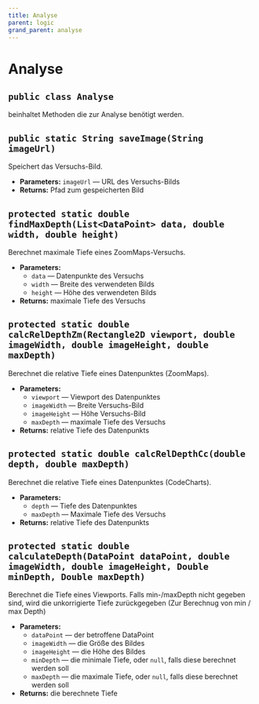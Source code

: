 ```yaml
---
title: Analyse
parent: logic
grand_parent: analyse
---
```


# Analyse


## `public class Analyse`

beinhaltet Methoden die zur Analyse benötigt werden.

## `public static String saveImage(String imageUrl)`

Speichert das Versuchs-Bild.

 * **Parameters:** `imageUrl` — URL des Versuchs-Bilds
 * **Returns:** Pfad zum gespeicherten Bild

## `protected static double findMaxDepth(List<DataPoint> data, double width, double height)`

Berechnet maximale Tiefe eines ZoomMaps-Versuchs.

 * **Parameters:**
   * `data` — Datenpunkte des Versuchs
   * `width` — Breite des verwendeten Bilds
   * `height` — Höhe des verwendeten Bilds
 * **Returns:** maximale Tiefe des Versuchs

## `protected static double calcRelDepthZm(Rectangle2D viewport, double imageWidth, double imageHeight, double maxDepth)`

Berechnet die relative Tiefe eines Datenpunktes (ZoomMaps).

 * **Parameters:**
   * `viewport` — Viewport des Datenpunktes
   * `imageWidth` — Breite Versuchs-Bild
   * `imageHeight` — Höhe Versuchs-Bild
   * `maxDepth` — maximale Tiefe des Versuchs
 * **Returns:** relative Tiefe des Datenpunkts

## `protected static double calcRelDepthCc(double depth, double maxDepth)`

Berechnet die relative Tiefe eines Datenpunktes (CodeCharts).

 * **Parameters:**
   * `depth` — Tiefe des Datenpunktes
   * `maxDepth` — Maximale Tiefe des Versuchs
 * **Returns:** relative Tiefe des Datenpunkts

## `protected static double calculateDepth(DataPoint dataPoint, double imageWidth, double imageHeight, Double minDepth, Double maxDepth)`

Berechnet die Tiefe eines Viewports. Falls min-/maxDepth nicht gegeben sind, wird die unkorrigierte Tiefe zurückgegeben (Zur Berechnug von min / max Depth)

 * **Parameters:**
   * `dataPoint` — der betroffene DataPoint
   * `imageWidth` — die Größe des Bildes
   * `imageHeight` — die Höhe des Bildes
   * `minDepth` — die minimale Tiefe, oder `null`, falls diese berechnet werden soll
   * `maxDepth` — die maximale Tiefe, oder `null`, falls diese berechnet werden soll
 * **Returns:** die berechnete Tiefe
